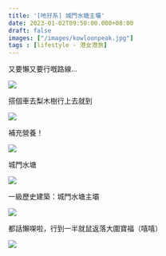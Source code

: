 ```yaml
---
title: '[吔孖系] 城門水塘主壩'
date: 2023-01-02T09:50:00.000+08:00
draft: false
images: ["/images/kowloonpeak.jpg"]
tags : [lifestyle - 港女港旅]
---
```


又要懶又要行嘅路線...

![](/images/shingmunreservoir1.jpg)

搭個車去梨木樹行上去就到  

![](/images/shingmunreservoir2.jpg)

補充營養！  

![](/images/shingmunreservoir3.jpg)

城門水塘

![](/images/shingmunreservoir.jpg)

一級歷史建築：城門水塘主壩

![](/images/shingmunreservoir4.jpg)

都話懶㗎啦，行到一半就鼠返落大圍寶福（嘻嘻）

![](/images/shingmunreservoir5.jpg)

